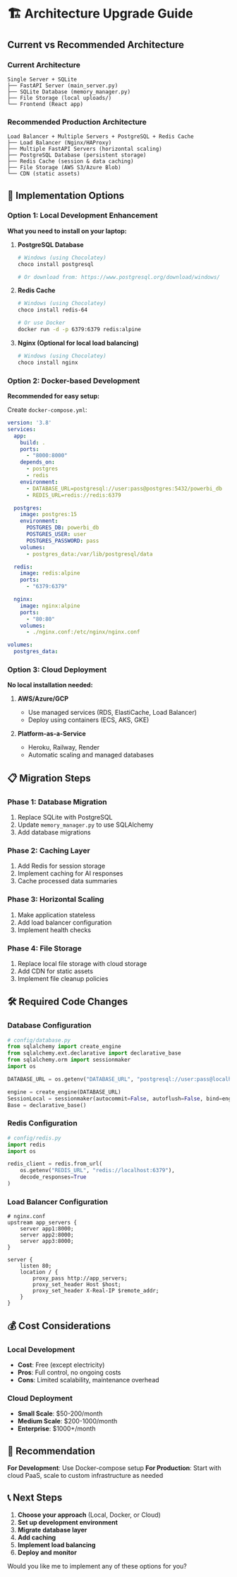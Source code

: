 # 🏗️ Architecture Upgrade Guide

## Current vs Recommended Architecture

### **Current Architecture**
```
Single Server + SQLite
├── FastAPI Server (main_server.py)
├── SQLite Database (memory_manager.py)
├── File Storage (local uploads/)
└── Frontend (React app)
```

### **Recommended Production Architecture**
```
Load Balancer + Multiple Servers + PostgreSQL + Redis Cache
├── Load Balancer (Nginx/HAProxy)
├── Multiple FastAPI Servers (horizontal scaling)
├── PostgreSQL Database (persistent storage)
├── Redis Cache (session & data caching)
├── File Storage (AWS S3/Azure Blob)
└── CDN (static assets)
```

## 🚀 Implementation Options

### **Option 1: Local Development Enhancement**
**What you need to install on your laptop:**

1. **PostgreSQL Database**
   ```bash
   # Windows (using Chocolatey)
   choco install postgresql
   
   # Or download from: https://www.postgresql.org/download/windows/
   ```

2. **Redis Cache**
   ```bash
   # Windows (using Chocolatey)
   choco install redis-64
   
   # Or use Docker
   docker run -d -p 6379:6379 redis:alpine
   ```

3. **Nginx (Optional for local load balancing)**
   ```bash
   # Windows (using Chocolatey)
   choco install nginx
   ```

### **Option 2: Docker-based Development**
**Recommended for easy setup:**

Create `docker-compose.yml`:
```yaml
version: '3.8'
services:
  app:
    build: .
    ports:
      - "8000:8000"
    depends_on:
      - postgres
      - redis
    environment:
      - DATABASE_URL=postgresql://user:pass@postgres:5432/powerbi_db
      - REDIS_URL=redis://redis:6379

  postgres:
    image: postgres:15
    environment:
      POSTGRES_DB: powerbi_db
      POSTGRES_USER: user
      POSTGRES_PASSWORD: pass
    volumes:
      - postgres_data:/var/lib/postgresql/data

  redis:
    image: redis:alpine
    ports:
      - "6379:6379"

  nginx:
    image: nginx:alpine
    ports:
      - "80:80"
    volumes:
      - ./nginx.conf:/etc/nginx/nginx.conf

volumes:
  postgres_data:
```

### **Option 3: Cloud Deployment**
**No local installation needed:**

1. **AWS/Azure/GCP**
   - Use managed services (RDS, ElastiCache, Load Balancer)
   - Deploy using containers (ECS, AKS, GKE)

2. **Platform-as-a-Service**
   - Heroku, Railway, Render
   - Automatic scaling and managed databases

## 📋 Migration Steps

### **Phase 1: Database Migration**
1. Replace SQLite with PostgreSQL
2. Update `memory_manager.py` to use SQLAlchemy
3. Add database migrations

### **Phase 2: Caching Layer**
1. Add Redis for session storage
2. Implement caching for AI responses
3. Cache processed data summaries

### **Phase 3: Horizontal Scaling**
1. Make application stateless
2. Add load balancer configuration
3. Implement health checks

### **Phase 4: File Storage**
1. Replace local file storage with cloud storage
2. Add CDN for static assets
3. Implement file cleanup policies

## 🛠️ Required Code Changes

### **Database Configuration**
```python
# config/database.py
from sqlalchemy import create_engine
from sqlalchemy.ext.declarative import declarative_base
from sqlalchemy.orm import sessionmaker
import os

DATABASE_URL = os.getenv("DATABASE_URL", "postgresql://user:pass@localhost/powerbi_db")

engine = create_engine(DATABASE_URL)
SessionLocal = sessionmaker(autocommit=False, autoflush=False, bind=engine)
Base = declarative_base()
```

### **Redis Configuration**
```python
# config/redis.py
import redis
import os

redis_client = redis.from_url(
    os.getenv("REDIS_URL", "redis://localhost:6379"),
    decode_responses=True
)
```

### **Load Balancer Configuration**
```nginx
# nginx.conf
upstream app_servers {
    server app1:8000;
    server app2:8000;
    server app3:8000;
}

server {
    listen 80;
    location / {
        proxy_pass http://app_servers;
        proxy_set_header Host $host;
        proxy_set_header X-Real-IP $remote_addr;
    }
}
```

## 💰 Cost Considerations

### **Local Development**
- **Cost**: Free (except electricity)
- **Pros**: Full control, no ongoing costs
- **Cons**: Limited scalability, maintenance overhead

### **Cloud Deployment**
- **Small Scale**: $50-200/month
- **Medium Scale**: $200-1000/month
- **Enterprise**: $1000+/month

## 🎯 Recommendation

**For Development**: Use Docker-compose setup
**For Production**: Start with cloud PaaS, scale to custom infrastructure as needed

## 📞 Next Steps

1. **Choose your approach** (Local, Docker, or Cloud)
2. **Set up development environment**
3. **Migrate database layer**
4. **Add caching**
5. **Implement load balancing**
6. **Deploy and monitor**

Would you like me to implement any of these options for you?